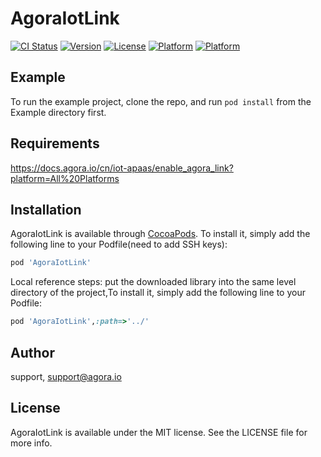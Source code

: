 # AgoraIotLink

[![CI Status](https://img.shields.io/travis/goooon/AgoraIotLink.svg?style=flat)](https://travis-ci.org/goooon/AgoraIotLink)
[![Version](https://img.shields.io/badge/pod-v1.5.0.1-519dd9.svg)](https://cocoapods.org/pods/AgoraIotLink)
[![License](https://img.shields.io/cocoapods/l/AgoraIotLink.svg?style=flat)](https://cocoapods.org/pods/AgoraIotLink)
[![Platform](https://img.shields.io/cocoapods/p/AgoraIotLink.svg?style=flat)](https://cocoapods.org/pods/AgoraIotLink)
[![Platform](https://img.shields.io/badge/language-swift-orange.svg)](https://cocoapods.org/pods/AgoraIotLink)

## Example

To run the example project, clone the repo, and run `pod install` from the Example directory first.

## Requirements

https://docs.agora.io/cn/iot-apaas/enable_agora_link?platform=All%20Platforms

## Installation

AgoraIotLink is available through [CocoaPods](https://cocoapods.org). To install
it, simply add the following line to your Podfile(need to add SSH keys):

```ruby
pod 'AgoraIotLink'
```

Local reference steps: put the downloaded library into the same level directory of the project,To install
it, simply add the following line to your Podfile:

```ruby
pod 'AgoraIotLink',:path=>'../'
```

## Author

support, support@agora.io

## License

AgoraIotLink is available under the MIT license. See the LICENSE file for more info.
